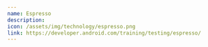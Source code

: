```yaml
---
name: Espresso
description:
icon: /assets/img/technology/espresso.png
link: https://developer.android.com/training/testing/espresso/
---
```

